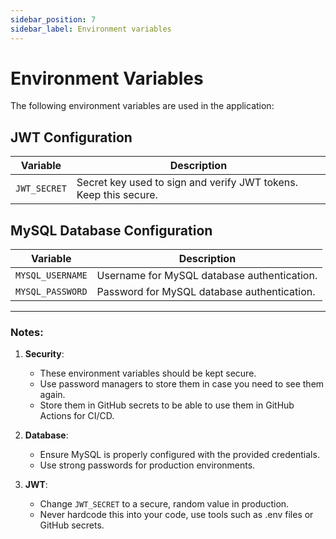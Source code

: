 ```yaml
---
sidebar_position: 7
sidebar_label: Environment variables
---
```


# Environment Variables

The following environment variables are used in the application:

## JWT Configuration

| Variable       | Description                                |
|----------------|--------------------------------------------|
| `JWT_SECRET`   | Secret key used to sign and verify JWT tokens. Keep this secure. | 

## MySQL Database Configuration

| Variable          | Description                                  |
|-------------------|----------------------------------------------|
| `MYSQL_USERNAME`  | Username for MySQL database authentication.  |
| `MYSQL_PASSWORD`  | Password for MySQL database authentication.  |

---

### Notes:
1. **Security**:  
   - These environment variables should be kept secure.
   - Use password managers to store them in case you need to see them again.
   - Store them in GitHub secrets to be able to use them in GitHub Actions for CI/CD.

2. **Database**:  
   - Ensure MySQL is properly configured with the provided credentials.  
   - Use strong passwords for production environments.

3. **JWT**:  
   - Change `JWT_SECRET` to a secure, random value in production.  
   - Never hardcode this into your code, use tools such as .env files or GitHub secrets.
